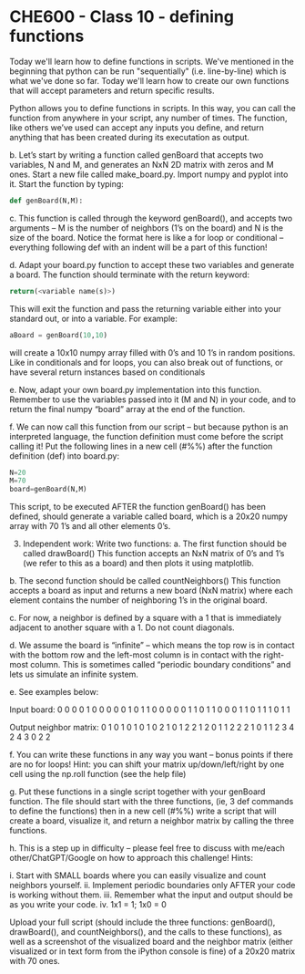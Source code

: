 # CHE600 - Class 10 - defining functions

Today we'll learn how to define functions in scripts. We've mentioned in the beginning that python can be run "sequentially" (i.e. line-by-line) which is what we've done so far. Today we'll learn how to create our own functions that will accept parameters and return specific results.



Python allows you to define functions in scripts. In this way, you can call the function from anywhere in your script, any number of times. The function, like others we’ve used can accept any inputs you define, and return anything that has been created during its executation as output.

b.	Let’s start by writing a function called genBoard that accepts two variables, N and M, and generates an NxN 2D matrix with zeros and M ones. Start a new file called make_board.py. Import numpy and pyplot into it. Start the function by typing:

```python
def genBoard(N,M):
```

c.	This function is called through the keyword genBoard(), and accepts two arguments – M is the number of neighbors (1’s on the board) and N is the size of the board. Notice the format here is like a for loop or conditional – everything following def with an indent will be a part of this function! 

d.	Adapt your board.py function to accept these two variables and generate a board. The function should terminate with the return keyword:

```python
return(<variable name(s)>)
```

This will exit the function and pass the returning variable either into your standard out, or into a variable. For example:

```python
aBoard = genBoard(10,10)
```

will create a 10x10 numpy array filled with 0’s and 10 1’s in random positions. Like in conditionals and for loops, you can also break out of functions, or have several return instances based on conditionals

e.	Now, adapt your own board.py implementation into this function. Remember to use the variables passed into it (M and N) in your code, and to return the final numpy “board” array at the end of the function.

f.	We can now call this function from our script – but because python is an interpreted language, the function definition must come before the script calling it! Put the following lines in a new cell (#%%) after the function definition (def) into board.py:

```python
N=20
M=70
board=genBoard(N,M)
```

This script, to be executed AFTER the function genBoard() has been defined, should generate a variable called board, which is a 20x20 numpy array with 70 1’s and all other elements 0’s. 


3.	Independent work: Write two functions: 
a.	The first function should be called drawBoard() This function accepts an NxN matrix of 0’s and 1’s (we refer to this as a board) and then plots it using matplotlib. 

b.	The second function should be called countNeighbors() This function accepts a board as input and returns a new board (NxN matrix) where each element contains the number of neighboring 1’s in the original board. 

c.	For now, a neighbor is defined by a square with a 1 that is immediately adjacent to another square with a 1. Do not count diagonals. 

d.	We assume the board is “infinite” – which means the top row is in contact with the bottom row and the left-most column is in contact with the right-most column. This is sometimes called “periodic boundary conditions” and lets us simulate an infinite system.

e.	See examples below:

Input board:
0	0	0
0	1	0
0	0	0
	0	1	0
1	1	0
0	0	0
	0	1	1
0	1	1
0	0	0
	1	1	0
1	1	1
0	1	1


Output neighbor matrix:
0	1	0
1	0	1
0	1	0
	2	1	0
1	2	2
1	2	0
	1	1	2
2	2	1
0	1	1
	2	3	4
2	4	3
0	2	2




f.	You can write these functions in any way you want – bonus points if there are no for loops! Hint: you can shift your matrix up/down/left/right by one cell using the np.roll function (see the help file)

g.	Put these functions in a single script together with your genBoard function. The file should start with the three functions, (ie, 3 def commands to define the functions) then in a new cell (#%%) write a script that will create a board, visualize it, and return a neighbor matrix by calling the three functions.

h.	This is a step up in difficulty – please feel free to discuss with me/each other/ChatGPT/Google on how to approach this challenge! Hints:

i.	Start with SMALL boards where you can easily visualize and count neighbors yourself. 
ii.	Implement periodic boundaries only AFTER your code is working without them.
iii.	Remember what the input and output should be as you write your code.
iv.	1x1 = 1; 1x0 = 0

Upload your full script (should include the three functions: genBoard(), drawBoard(),  and countNeighbors(), and the calls to these functions), as well as a screenshot of the visualized board and the neighbor matrix (either visualized or in text form from the iPython console is fine) of a 20x20 matrix with 70 ones.



